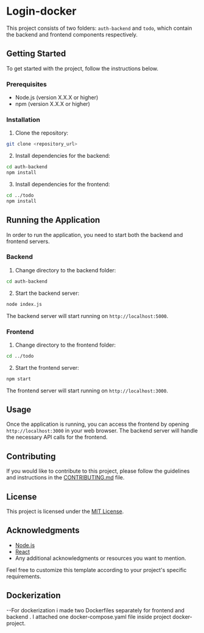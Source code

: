 # Login-docker

This project consists of two folders: `auth-backend` and `todo`, which contain the backend and frontend components respectively.

## Getting Started

To get started with the project, follow the instructions below.

### Prerequisites

- Node.js (version X.X.X or higher)
- npm (version X.X.X or higher)

### Installation

1. Clone the repository:

```bash
git clone <repository_url>
```

2. Install dependencies for the backend:

```bash
cd auth-backend
npm install
```

3. Install dependencies for the frontend:

```bash
cd ../todo
npm install
```

## Running the Application

In order to run the application, you need to start both the backend and frontend servers.

### Backend

1. Change directory to the backend folder:

```bash
cd auth-backend
```

2. Start the backend server:

```bash
node index.js
```

The backend server will start running on `http://localhost:5000`.

### Frontend

1. Change directory to the frontend folder:

```bash
cd ../todo
```

2. Start the frontend server:

```bash
npm start
```

The frontend server will start running on `http://localhost:3000`.

## Usage

Once the application is running, you can access the frontend by opening `http://localhost:3000` in your web browser. The backend server will handle the necessary API calls for the frontend.

## Contributing

If you would like to contribute to this project, please follow the guidelines and instructions in the [CONTRIBUTING.md](CONTRIBUTING.md) file.

## License

This project is licensed under the [MIT License](LICENSE).

## Acknowledgments

- [Node.js](https://nodejs.org/)
- [React](https://reactjs.org/)
- Any additional acknowledgments or resources you want to mention.

Feel free to customize this template according to your project's specific requirements.

## Dockerization

 --For dockerization i made two Dockerfiles  separately for frontend and backend .
  I attached one docker-compose.yaml file inside project docker-project.
